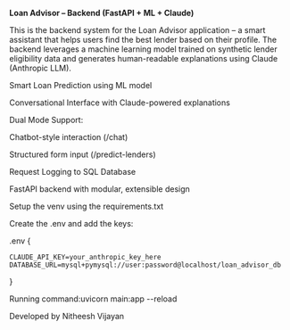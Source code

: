  **Loan Advisor – Backend (FastAPI + ML + Claude)**

This is the backend system for the Loan Advisor application – a smart assistant that helps users find the best lender based on their profile. The backend leverages a machine learning model trained on synthetic lender eligibility data and generates human-readable explanations using Claude (Anthropic LLM).

Smart Loan Prediction using ML model

 Conversational Interface with Claude-powered explanations

 Dual Mode Support:

Chatbot-style interaction (/chat)

Structured form input (/predict-lenders)

 Request Logging to SQL Database

 FastAPI backend with modular, extensible design

Setup the venv using the requirements.txt


 Create the .env and add the keys:

 .env {
    
    CLAUDE_API_KEY=your_anthropic_key_here
    DATABASE_URL=mysql+pymysql://user:password@localhost/loan_advisor_db


 }


 Running command:uvicorn main:app --reload


 Developed by Nitheesh Vijayan
